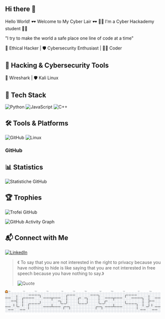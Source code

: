 ## Hi there 👋
  Hello World!
🕶️ Welcome to My Cyber Lair 🕶️
👩‍💻 I'm a Cyber Hackademy student 👩‍💻

"I try to make the world a safe place one line of code at a time"

🚀 Ethical Hacker | 🛡️ Cybersecurity Enthusiast | 👨‍💻 Coder


## 🎯 Hacking & Cybersecurity Tools
📡 Wireshark | 🛡️ Kali Linux


## 🚀 Tech Stack
![Python](https://img.shields.io/badge/Python-3776AB?style=for-the-badge&logo=python&logoColor=white)  ![JavaScript](https://img.shields.io/badge/JavaScript-F7DF1E?style=for-the-badge&logo=javascript&logoColor=black)  ![C++](https://img.shields.io/badge/C++-00599C?style=for-the-badge&logo=c%2B%2B&logoColor=white) 

## 🛠️ Tools & Platforms  
![GitHub](https://img.shields.io/badge/GitHub-181717?style=for-the-badge&logo=github&logoColor=white)
![Linux](https://img.shields.io/badge/Linux-FCC624?style=for-the-badge&logo=linux&logoColor=black)

### GitHub
## 📊 Statistics
![Statistiche GitHub](https://github-readme-stats.vercel.app/api?username=ldcostanzo&show_icons=true&theme=radical)
## 🏆 Trophies
![Trofei GitHub](https://github-profile-trophy.vercel.app/?username=ldcostanzo&theme=onestar)

![GitHub Activity Graph](https://github-readme-activity-graph.vercel.app/graph?username=ldcostanzo&theme=github)


## 📬 Connect with Me
[![LinkedIn](https://img.shields.io/badge/LinkedIn-0077B5?style=for-the-badge&logo=linkedin&logoColor=white)](https://linkedin.com/in/laura-di-costanzo-955a5022b/)


> 《 To say that you are not interested in the right to privacy because you have nothing to hide is like saying that you are not interested in free speech because you have nothing to say.》
>
> ![Quote](https://img.shields.io/badge/Edward_Snowden-black?style=for-the-badge)

<picture>
  <source media="(prefers-color-scheme: dark)" srcset="https://raw.githubusercontent.com/ldcostanzo/ldcostanzo/output/pacman-contribution-graph-dark.svg">
  <source media="(prefers-color-scheme: light)" srcset="https://raw.githubusercontent.com/ldcostanzo/ldcostanzo/output/pacman-contribution-graph.svg">
  <img alt="Pac‑Man contribution graph" src="https://raw.githubusercontent.com/ldcostanzo/ldcostanzo/output/pacman-contribution-graph.svg">
</picture>


